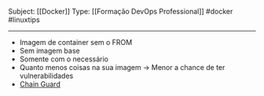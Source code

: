 Subject: [[Docker]] 
Type: [[Formação DevOps Professional]]  #docker #linuxtips

----
- Imagem de container sem o FROM
- Sem imagem base
- Somente com o necessário
- Quanto menos coisas na sua imagem -> Menor a chance de ter vulnerabilidades
- [Chain Guard](https://www.chainguard.dev/)